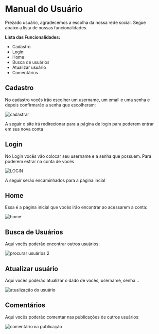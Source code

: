 # Manual do Usuário

Prezado usuário, agradecemos a escolha da nossa rede social. Segue abaixo a lista de nossas funcionalidades.

**Lista das Funcionalidades:**

 - Cadastro
 - Login
 - Home
 - Busca de usuários
 - Atualizar usuário
 - Comentários

## Cadastro

No cadastro vocês irão escolher um username, um email e uma senha e depois confirmarão a senha que escolheram:

![cadastrar](https://user-images.githubusercontent.com/55742499/145692671-18b53c95-600f-481d-b397-4243d2e73c4e.jpg)

A seguir o site irá redirecionar para a página de login para poderem entrar em sua nova conta



## Login

No Login vocês vão colocar seu username e a senha que possuem. Para poderem estrar na conta de vocês

![LOGIN](https://user-images.githubusercontent.com/55742499/145692928-71fdaf45-12a6-4f77-ae9e-461f4a0a4763.jpg)

A seguir serão encaminhados para a página incial 

## Home
Essa é a página inicial que vocês irão encontrar ao acessarem a conta:

![home](https://user-images.githubusercontent.com/55742499/145693023-bd0a5783-74df-4bcd-996f-cd405cd1a9f9.jpg)


## Busca de Usuários

Aqui vocês poderão encontrar outros usuários:

![procurar usuários 2](https://user-images.githubusercontent.com/55742499/145693079-4af78350-fe49-4b2a-b066-9f148489c414.jpg)


## Atualizar usuário

Aqui vocês poderão atualizar o dado de vocês, username, senha...

![atualização do usuário](https://user-images.githubusercontent.com/55742499/145693164-365e6bc8-736a-48ff-ac32-d6fc52175df5.jpg)

## Comentários

Aqui vocês poderão comentar nas publicações de outros usuários:

![comentário na publicação](https://user-images.githubusercontent.com/55742499/145693197-83f82c89-0a89-47da-907c-2e5f6db91a2d.jpg)

